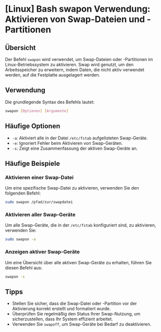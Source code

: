 # [Linux] Bash swapon Verwendung: Aktivieren von Swap-Dateien und -Partitionen

## Übersicht
Der Befehl `swapon` wird verwendet, um Swap-Dateien oder -Partitionen im Linux-Betriebssystem zu aktivieren. Swap wird genutzt, um den Arbeitsspeicher zu erweitern, indem Daten, die nicht aktiv verwendet werden, auf die Festplatte ausgelagert werden.

## Verwendung
Die grundlegende Syntax des Befehls lautet:

```bash
swapon [Optionen] [Argumente]
```

## Häufige Optionen
- `-a`: Aktiviert alle in der Datei `/etc/fstab` aufgelisteten Swap-Geräte.
- `-e`: Ignoriert Fehler beim Aktivieren von Swap-Geräten.
- `-s`: Zeigt eine Zusammenfassung der aktiven Swap-Geräte an.

## Häufige Beispiele

### Aktivieren einer Swap-Datei
Um eine spezifische Swap-Datei zu aktivieren, verwenden Sie den folgenden Befehl:

```bash
sudo swapon /pfad/zur/swapdatei
```

### Aktivieren aller Swap-Geräte
Um alle Swap-Geräte, die in der `/etc/fstab` konfiguriert sind, zu aktivieren, verwenden Sie:

```bash
sudo swapon -a
```

### Anzeigen aktiver Swap-Geräte
Um eine Übersicht über alle aktiven Swap-Geräte zu erhalten, führen Sie diesen Befehl aus:

```bash
swapon -s
```

## Tipps
- Stellen Sie sicher, dass die Swap-Datei oder -Partition vor der Aktivierung korrekt erstellt und formatiert wurde.
- Überprüfen Sie regelmäßig den Status Ihrer Swap-Nutzung, um sicherzustellen, dass Ihr System effizient arbeitet.
- Verwenden Sie `swapoff`, um Swap-Geräte bei Bedarf zu deaktivieren.